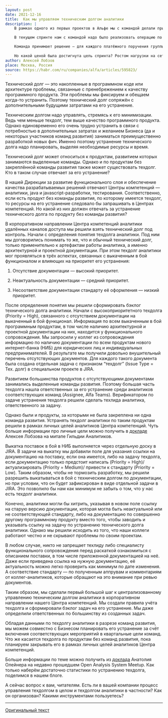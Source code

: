 ```yaml
---
layout: post
date: 2021-12-16
title:  Как мы управляем техническим долгом аналитики
description: |
    В рамках одного из первых проектов в Альфе мы с командой делали приложение по работе с группами платежей. Приложение позволяло вместо поштучной обработки каждой отдельной платёжки выбирать сразу несколько платёжных поручений, подписывать их и отправлять в Банк на исполнение. Всего за несколько кликов. Очень удобный функционал для клиентов, работающих со множеством платежей одновременно.<br><br>

    В текущем спринте нам с командой надо было реализовать операцию по отправке группы платежей в Банк (подписание и прочие подготовительные операции выполнялись в старой версии системы). Времени — всего неделя. Из наработок, которые мы могли бы переиспользовать, API, позволяющий отправлять в Банк на исполнение единичный платёж.<br><br>

    Команда принимает решение — для каждого платёжного поручения группы, выбранного на фронте, делать вызов существующего API для поштучной отправки платежей. Спустя неделю отчитываемся о достижении цели спринта. Новый функционал открыт на клиентов. Теперь они могут за пару кликов отправлять сразу десять, двадцать и больше платежей в Банк на исполнение. Ценность определённо есть.<br><br>
    
    Но какой ценой была достигнута цель спринта? Ростом нагрузки на сеть. Увеличением времени обработки запросов клиентов. Таймаутами. Решение было неоптимальным. У команды образовался техдолг.
author: Алексей Лобзов
place: Москва, Россия
source: https://habr.com/ru/companies/alfa/articles/595823/
---
```


Технический долг — это накопленные в программном коде или архитектуре проблемы, связанные с пренебрежением к качеству программного продукта. Эти проблемы мы фиксируем и обещаем когда-то устранить. Поэтому технический долг сопряжён с дополнительными будущими затратами на его устранение.

Техническим долгом надо управлять, стремясь к его минимизации. Ведь чем меньше техдолг, тем выше качество программного продукта. Однако единовременно его очень трудно устранить в связи с потребностью в дополнительных затратах и желанием Бизнеса (да и некоторых участников команд развития) заниматься преимущественно разработкой новых фич. Именно поэтому устранение технического долга надо планировать, выделяя необходимые ресурсы и время.

Технический долг может относиться к продуктам, развитием которых занимаются выделенные команды. Однако и по продуктам без закреплённой команды развития также может существовать техдолг. Кто в таком случае отвечает за его устранение?

В нашей Дирекции за развитие функционального слоя и обеспечение качества разрабатываемых решений отвечают Центры компетенций — аналитики, java и javascript-разработки, тестирования. Соответственно, если есть продукт без команды развития, по которому имеется техдолг, то ресурсы на его устранение следовало бы запрашивать в Центрах компетенций. Но какой из них должен отвечать за устранение технического долга по продукту без команды развития?

В корпоративном направлении Центра компетенций аналитики удалённых каналов доступа мы решили взять технический долг под контроль. Начали с определения понятия техдолга аналитики. Под ним мы договорились понимать то же, что и обычный технический долг, только применительно к артефактам работы аналитика, а именно архитектурной и проектной документации. При этом техдолг аналитики мог проявляться в трёх аспектах, связанных с выкаченным в бой функционалом и влияющих на приоритет его устранения:

1. Отсутствие документации — высокий приоритет.

2. Неактуальность документации — средний приоритет.

3. Несоответствие документации стандарту её оформления — низкий приоритет.

После определения понятия мы решили сформировать бэклог технического долга аналитики. Начали с высокоприоритетного техдолга (Priority = High), связанного с отсутствием документации на выкаченный в бой функционал. Информация по всем выкаченным в бой программным продуктам, в том числе наличию архитектурной и проектной документации на них, находится у функционального сопровождения. Мы запросили у коллег из сопровождения информацию по наличию документации по всем продуктам нового интернет-банка (НИБ) для юридических лиц и индивидуальных предпринимателей. В результате мы получили довольно внушительный перечень отсутствующих документов. Для каждого такого документа была создана отдельная задача с признаком “техдолг” (Issue Type = Тех. долг) в специальном проекте в JIRA.

Развитием большинства продуктов с отсутствующими документами занимались выделенные команды развития. Поэтому большая часть техдолга нашла ответственных за его устранение среди аналитиков соответствующих команд (Assignee, Alfa Teams). Верификатором по задаче устранения техдолга решили сделать техлида аналитика, ответственного за задачу.

Однако были и продукты, за которыми не была закреплена ни одна команда развития. Устранять техдолг аналитики по таким продуктам решили в рамках личных целей аналитиков Центра компетенций. Чуть больше информации про личные цели можно получить в [докладе](https://www.youtube.com/watch?v=P8XjS8Lgocs) Алексея Лобзова на митапе Гильдии Аналитиков.

Выкатка поставок в бой в НИБ выполняется через отдельную доску в JIRA. В задачи на выкатку мы добавили поле для указания ссылки на документацию на поставку, если она имеется, либо на задачу техдолга, если документацию только предстоит написать (Priority = High)/ актуализировать (Priority = Medium)/ привести к стандарту (Priority = Low). Таким образом, чтобы не тормозить разработку, мы решили разрешить выкатываться в бой с техническим долгом по документации, но при условии, что он будет зафиксирован в виде отдельной задачи в JIRA. Это позволило бы нам как минимум не забыть о том, что у нас есть техдолг аналитики.

Конечно, аналитики могли бы хитрить, указывая в новом поле ссылку на старую версию документации, которая могла быть неактуальной или не соответствующей стандарту, либо на документацию по совершенно другому программному продукту вместо того, чтобы заводить и указывать ссылку на задачу по устранению технического долга аналитики. Однако мы решили исходить из того, что наши коллеги работают честно и не скрывают проблемы по своим проектам.

В любом случае, никто не запрещает техлиду либо специалисту функционального сопровождения перед раскаткой ознакомиться с описанием поставки, в том числе приложенной документацией на неё. Даже если приведена ссылка на нужную документацию, её актуальность можно легко проверить как минимум по дате изменения. А соответствие стандарту — по полученным аппрувам и комментариям от коллег-аналитиков, которые обращают на это внимание при ревью документов.

Таким образом, мы сделали первый большой шаг к централизованному управлению техническим долгом аналитики в корпоративном направлении нашего Центра компетенций. Мы создали правила учёта техдолга и сформировали бэклог задач на его устранение. Мы даже определили ответственных по большинству из созданных задач.

Обладая данными по техдолгу аналитики в разрезе команд развития, мы можем совместно с Бизнесом планировать его устранение за счёт включения соответствующих мероприятий в квартальные цели команд. Что же касается техдолга по продуктам без команд развития, пока планируем закрывать его в рамках личных целей аналитиков Центра компетенций.

Больше информации по теме можно получить из [доклада](https://www.youtube.com/watch?v=GNHc7MSHR30) Анатолия Олейнера на недавно прошедшем Open Analysis System Meetup. Как только наберём достаточно статистики по устранению техдолга, поделимся в нашем блоге.

А сейчас вопрос к вам, читателям. Есть ли в вашей компании процесс управления техдолгом в целом и техдолгом аналитики в частности? Как он организован? Какими инструментами пользуетесь?

---

[Оригинальный текст](https://habr.com/ru/companies/alfa/articles/595823/)